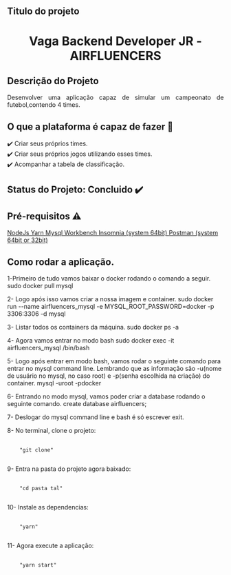 ## Titulo do projeto
<h1 align="center">Vaga Backend Developer JR - AIRFLUENCERS</h1>

## Descrição do Projeto
<p align="justify">
  Desenvolver uma aplicação capaz de simular um campeonato de futebol,contendo 4 times.
</p>

<!-- <img src="https://img.shields.io/static/v1?label=node&message=framework&color=blue&style=for-the-badge&logo=NODE"/> -->

## O que a plataforma é capaz de fazer :checkered_flag:

:heavy_check_mark: Criar seus próprios times.<br>
:heavy_check_mark: Criar seus próprios jogos utilizando esses times.<br>
:heavy_check_mark: Acompanhar a tabela de classificação.<br>

## Status do Projeto: Concluido :heavy_check_mark:

## Pré-requisitos :warning:
<a href="https://nodejs.org/en/download/" rel="nofollow">
  NodeJs
</a>

<a href="https://classic.yarnpkg.com/en/docs/install/#debian-stable" rel="nofollow">
  Yarn
</a>

<a href="https://dev.mysql.com/doc/workbench/en/wb-installing.html" rel="nofollow">
  Mysql Workbench
</a>

<a href="https://insomnia.rest/download/" rel="nofollow">
  Insomnia (system 64bit)
</a>

<a href="https://www.postman.com/downloads/" rel="nofollow">
  Postman (system 64bit or 32bit)
</a>

## Como rodar a aplicação.

<p>
  1-Primeiro de tudo vamos baixar o docker rodando o comando a seguir.
  sudo docker pull mysql
</p>

<p>
  2- Logo após isso vamos criar a nossa imagem e container.
  sudo docker run --name airfluencers_mysql -e MYSQL_ROOT_PASSWORD=docker -p 3306:3306 -d mysql
</p>

<p>
  3- Listar todos os containers da máquina.
  sudo docker ps -a
</p>

<p>
  4- Agora vamos entrar no modo bash
  sudo docker exec -it airfluencers_mysql /bin/bash
</p>

<p>
  5- Logo após entrar em modo bash, vamos rodar o seguinte comando para entrar no mysql command line.
  Lembrando que as informação são -u(nome de usuário no mysql, no caso root) e -p(senha escolhida na criação)
  do container.
  mysql -uroot -pdocker
</p>

<p>
  6- Entrando no modo mysql, vamos poder criar a database rodando o seguinte comando.
  create database airfluencers;
</p>

<p>
  7- Deslogar do mysql command line e bash é só escrever exit.
</p>

<p>
  8- No terminal, clone o projeto:
</p>

<pre>
  <code>
    "git clone"
  </code>
</pre>

<p>
  9- Entra na pasta do projeto agora baixado:
</p>

<pre>
  <code>
    "cd pasta tal"
  </code>
</pre>

<p>
  10- Instale as dependencias:
</p>

<pre>
  <code>
    "yarn"
  </code>
</pre>

<p>
  11- Agora execute a aplicação:
</p>

<pre>
  <code>
    "yarn start"
  </code>
</pre>